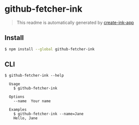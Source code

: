 # github-fetcher-ink

> This readme is automatically generated by [create-ink-app](https://github.com/vadimdemedes/create-ink-app)


## Install

```bash
$ npm install --global github-fetcher-ink
```


## CLI

```
$ github-fetcher-ink --help

  Usage
    $ github-fetcher-ink

  Options
    --name  Your name

  Examples
    $ github-fetcher-ink --name=Jane
    Hello, Jane
```
